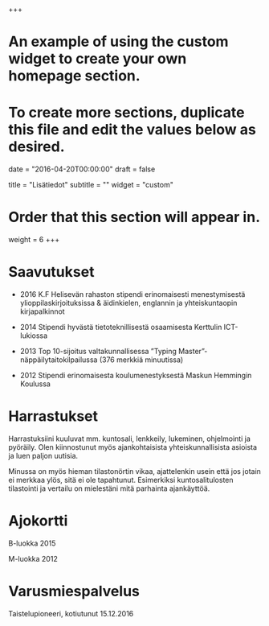 +++
# An example of using the custom widget to create your own homepage section.
# To create more sections, duplicate this file and edit the values below as desired.

date = "2016-04-20T00:00:00"
draft = false

title = "Lisätiedot"
subtitle = ""
widget = "custom"

# Order that this section will appear in.
weight = 6
+++

# Saavutukset

* 2016 K.F Helisevän rahaston stipendi erinomaisesti menestymisestä ylioppilaskirjoituksissa & äidinkielen, englannin ja yhteiskuntaopin kirjapalkinnot

* 2014 Stipendi hyvästä tietoteknillisestä osaamisesta Kerttulin ICT-lukiossa

* 2013 Top 10-sijoitus valtakunnallisessa ”Typing Master”-näppäilytaitokilpailussa
(376 merkkiä minuutissa)

* 2012 Stipendi erinomaisesta koulumenestyksestä Maskun Hemmingin Koulussa

# Harrastukset

Harrastuksiini kuuluvat mm. kuntosali, lenkkeily, lukeminen, ohjelmointi ja pyöräily. Olen kiinnostunut myös ajankohtaisista yhteiskunnallisista asioista ja luen paljon uutisia.

Minussa on myös hieman tilastonörtin vikaa, ajattelenkin usein että jos jotain ei merkkaa ylös, sitä ei ole tapahtunut. Esimerkiksi kuntosalitulosten tilastointi ja vertailu on mielestäni mitä parhainta ajankäyttöä.
# Ajokortti
B-luokka 2015

M-luokka 2012

# Varusmiespalvelus
Taistelupioneeri, kotiutunut 15.12.2016